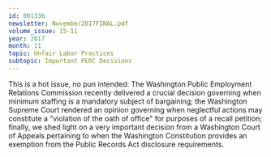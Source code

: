```yaml
---
id: 001336
newsletter: November2017FINAL.pdf
volume_issue: 15-11
year: 2017
month: 11
topic: Unfair Labor Practices
subtopic: Important PERC Decisions
---
```


This is a hot issue, no pun intended:  The Washington Public Employment Relations Commission recently delivered a crucial decision governing when minimum staffing is a mandatory subject of bargaining; the Washington Supreme Court rendered an opinion governing when neglectful actions may constitute a "violation of the oath of office" for purposes of a recall petition; finally, we shed light on a very important decision from a Washington Court of Appeals pertaining to when the Washington Constitution provides an exemption from the Public Records Act disclosure requirements.